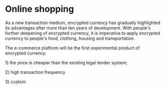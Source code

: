 # Online shopping

As a new transaction medium, encrypted currency has gradually highlighted its advantages after more than ten years of development. With people's further deepening of encrypted currency, it is imperative to apply encrypted currency to people's food, clothing, housing and transportation.

The e-commerce platform will be the first experimental product of encrypted currency.

1\) the price is cheaper than the existing legal tender system;

2\) high transaction frequency

3\) custom


